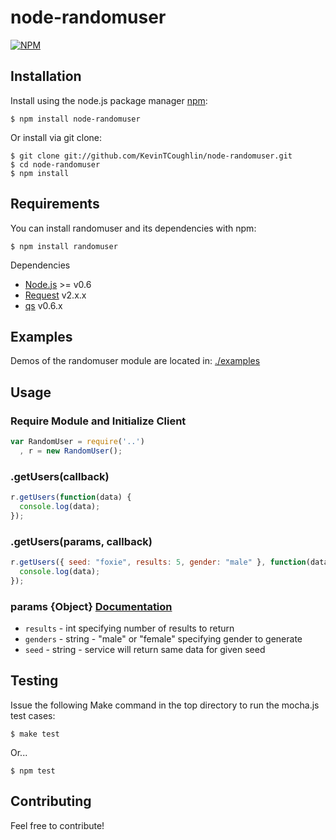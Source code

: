 # node-randomuser

[![NPM](https://nodei.co/npm/node-randomuser.png?mini=true)](https://nodei.co/npm/node-randomuser/)

## Installation

Install using the node.js package manager [npm](http://npmjs.org/):

```shell
$ npm install node-randomuser
```
    
Or install via git clone:

```shell
$ git clone git://github.com/KevinTCoughlin/node-randomuser.git
$ cd node-randomuser
$ npm install
```

## Requirements

You can install randomuser and its dependencies with npm: 
  
    $ npm install randomuser

Dependencies

* [Node.js](http://nodejs.org/) >= v0.6
* [Request](https://github.com/mikeal/request) v2.x.x
* [qs](https://github.com/visionmedia/node-querystring) v0.6.x

## Examples

Demos of the randomuser module are located in: [./examples](https://github.com/KevinTCoughlin/node-randomuser/tree/master/examples)

## Usage

### Require Module and Initialize Client

```javascript
var RandomUser = require('..')
  , r = new RandomUser();
```

### .getUsers(callback)

```javascript
r.getUsers(function(data) {
  console.log(data);
});
```

### .getUsers(params, callback)

```javascript
r.getUsers({ seed: "foxie", results: 5, gender: "male" }, function(data) {
  console.log(data);
});
```

### params {Object} [Documentation](http://randomuser.me/)

* `results` - int specifying number of results to return
* `genders` - string - "male" or "female" specifying gender to generate
* `seed` - string - service will return same data for given seed

## Testing

Issue the following Make command in the top directory to run the mocha.js test cases:

    $ make test

Or...

    $ npm test

## Contributing

Feel free to contribute!